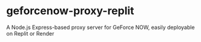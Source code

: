 # geforcenow-proxy-replit
A Node.js Express-based proxy server for GeForce NOW, easily deployable on Replit or Render
